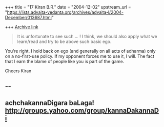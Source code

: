 +++
title = "17 Kiran B.R."
date = "2004-12-02"
upstream_url = "https://lists.advaita-vedanta.org/archives/advaita-l/2004-December/013687.html"

+++
[Archive link](https://lists.advaita-vedanta.org/archives/advaita-l/2004-December/013687.html)

> It is unfortunate to see such ... ! I think, we should
> also apply what we learn/read and try to be above such
> basic ego.

You're right. I hold back on ego (and generally on all acts of
adharma) only on a no-first-use policy. If my opponent forces me to
use it, I will. The fact that I earn the blame of people like you is
part of the game.

Cheers
Kiran

-- 
-------------------------------------------------------------------
achchakannaDigara baLaga!
http://groups.yahoo.com/group/kannaDakannaDi
-------------------------------------------------------------------

